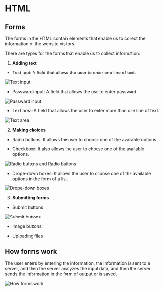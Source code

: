 # HTML 

## Forms 

The forms in the HTML contain elements that enable us to collect the information of the website visitors.

There are types for the forms that enable us to collect information:

1) **Adding text**

* Text iput: A field that allows the user to enter one line of text.

![Text input](https://media.geeksforgeeks.org/wp-content/uploads/20190424121044/ts11.png)

* Passward input: A field that allows the use to enter passward.

![Passward input](https://www.htmlgoodies.com/img/2010/05/HTML_Forms_From%20Basics_to_Style_The_Magical_Input_Element_figure3.gif)

* Text area: A field that allows the user to enter more than one line of text.

![Text area](https://i.stack.imgur.com/9LsrC.png)

2) **Making choices**

* Radio buttons: It allows the user to choose one of the available options.

* Checkboxe: It also allows the user to choose one of the available options.

![Radio buttons and Radio buttons](https://miro.medium.com/max/968/1*Eykm7L4j3HMrdnRynsoRGQ.png)

* Drope-down boxes: It allows the user to choose one of the available options in the form of a list.

![Drope-down boxes](https://i.stack.imgur.com/1mkZ5.png)

3) **Submitting forms**

* Submit buttons

![Submit buttons](https://static.javatpoint.com/htmlpages/images/submit-button-control.png)

* Image buttons:

* Uploading files

## How forms work

The user enters by entering the information, the information is sent to a server, and then the server analyzes the input data, and then the server sends the information in the form of output or is saved.

![How forms work](https://img.webnots.com/2014/01/How-HTML-Form-Works.png)
